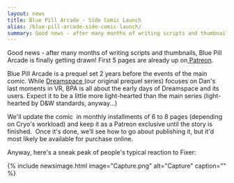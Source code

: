 ```yaml
---
layout: news
title: Blue Pill Arcade - Side Comic Launch
alias: /blue-pill-arcade-side-comic-launch/
summary: Good news - after many months of writing scripts and thumbnails, Blue Pill Arcade is finally getting drawn! First 5 pages are already up on Patreon.
---
```


Good news - after many months of writing scripts and thumbnails, Blue Pill Arcade is finally getting drawn! First 5 pages are already up on[ Patreon](https://www.patreon.com/drugsandwires).

Blue Pill Arcade is a prequel set 2 years before the events of the main comic. While [Dreamspace ](https://dreamspace.nfshost.com/)(our original prequel series) focuses on Dan's last moments in VR, BPA is all about the early days of Dreamspace and its users. Expect it to be a little more light-hearted than the main series (light-hearted by D&amp;W standards, anyway...)

We'll update the comic  in monthly installments of 6 to 8 pages (depending on Cryo's workload) and keep it as a Patreon exclusive until the story is finished.  Once it's done, we’ll see how to go about publishing it, but it'd most likely be available for purchase online.

Anyway, here's a sneak peak of people's typical reaction to Fixer:

{% include newsimage.html image="Capture.png" alt="Capture" caption="" %}
